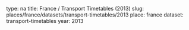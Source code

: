 type: na
title: France / Transport Timetables (2013)
slug: places/france/datasets/transport-timetables/2013
place: france
dataset: transport-timetables
year: 2013
